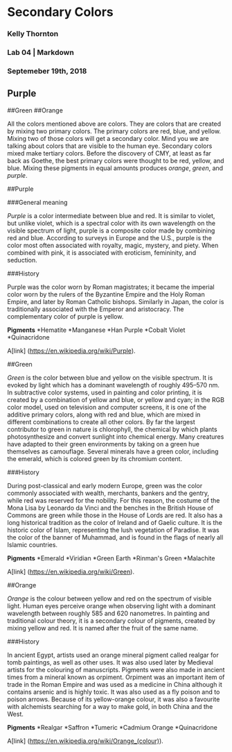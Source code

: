 # Secondary Colors

### Kelly Thornton
### Lab 04 | Markdown 
### Septemeber 19th, 2018

## Purple
##Green
##Orange

All the colors mentioned above are colors. They are colors that are created by mixing two primary colors. The primary colors are red, blue, and yellow. Mixing two of those colors will get a secondary color. Mind you we are talking about colors that are visible to the human eye. Secondary colors mixed make tertiary colors. Before the discovery of CMY, at least as far back as Goethe, the best primary colors were thought to be red, yellow, and blue. Mixing these pigments in equal amounts produces _orange_, _green_, and _purple_.

##Purple

###General meaning

_Purple_ is a color intermediate between blue and red. It is similar to violet, but unlike violet, which is a spectral color with its own wavelength on the visible spectrum of light, purple is a composite color made by combining red and blue. According to surveys in Europe and the U.S., purple is the color most often associated with royalty, magic, mystery, and piety. When combined with pink, it is associated with eroticism, femininity, and seduction.

###History

Purple was the color worn by Roman magistrates; it became the imperial color worn by the rulers of the Byzantine Empire and the Holy Roman Empire, and later by Roman Catholic bishops. Similarly in Japan, the color is traditionally associated with the Emperor and aristocracy. The complementary color of purple is yellow.

**Pigments**
*Hematite
*Manganese
*Han Purple
*Cobalt Violet
*Quinacridone

A[link]
(https://en.wikipedia.org/wiki/Purple).

##Green

_Green_ is the color between blue and yellow on the visible spectrum. It is evoked by light which has a dominant wavelength of roughly 495–570 nm. In subtractive color systems, used in painting and color printing, it is created by a combination of yellow and blue, or yellow and cyan; in the RGB color model, used on television and computer screens, it is one of the additive primary colors, along with red and blue, which are mixed in different combinations to create all other colors. By far the largest contributor to green in nature is chlorophyll, the chemical by which plants photosynthesize and convert sunlight into chemical energy. Many creatures have adapted to their green environments by taking on a green hue themselves as camouflage. Several minerals have a green color, including the emerald, which is colored green by its chromium content.

###History

During post-classical and early modern Europe, green was the color commonly associated with wealth, merchants, bankers and the gentry, while red was reserved for the nobility. For this reason, the costume of the Mona Lisa by Leonardo da Vinci and the benches in the British House of Commons are green while those in the House of Lords are red. It also has a long historical tradition as the color of Ireland and of Gaelic culture. It is the historic color of Islam, representing the lush vegetation of Paradise. It was the color of the banner of Muhammad, and is found in the flags of nearly all Islamic countries.

**Pigments**
*Emerald
*Viridian
*Green Earth
*Rinman's Green
*Malachite

A[link]
(https://en.wikipedia.org/wiki/Green).

##Orange

_Orange_ is the colour between yellow and red on the spectrum of visible light. Human eyes perceive orange when observing light with a dominant wavelength between roughly 585 and 620 nanometres. In painting and traditional colour theory, it is a secondary colour of pigments, created by mixing yellow and red. It is named after the fruit of the same name.

###History

In ancient Egypt, artists used an orange mineral pigment called realgar for tomb paintings, as well as other uses. It was also used later by Medieval artists for the colouring of manuscripts. Pigments were also made in ancient times from a mineral known as orpiment. Orpiment was an important item of trade in the Roman Empire and was used as a medicine in China although it contains arsenic and is highly toxic. It was also used as a fly poison and to poison arrows. Because of its yellow-orange colour, it was also a favourite with alchemists searching for a way to make gold, in both China and the West.

**Pigments**
*Realgar
*Saffron
*Tumeric
*Cadmium Orange
*Quinacridone

A[link]
(https://en.wikipedia.org/wiki/Orange_(colour)). 


